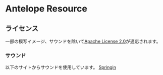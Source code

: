 # Antelope Resource




## ライセンス
一部の模写イメージ、サウンドを除いて[Apache License 2.0](https://github.com/Project-C2/Profes_resource/blob/master/LICENSE)が適応されます。

### サウンド
以下のサイトからサウンドを使用しています。
[Springin](https://www.springin.org/sound-stock/subcategory/8bit-action/)
